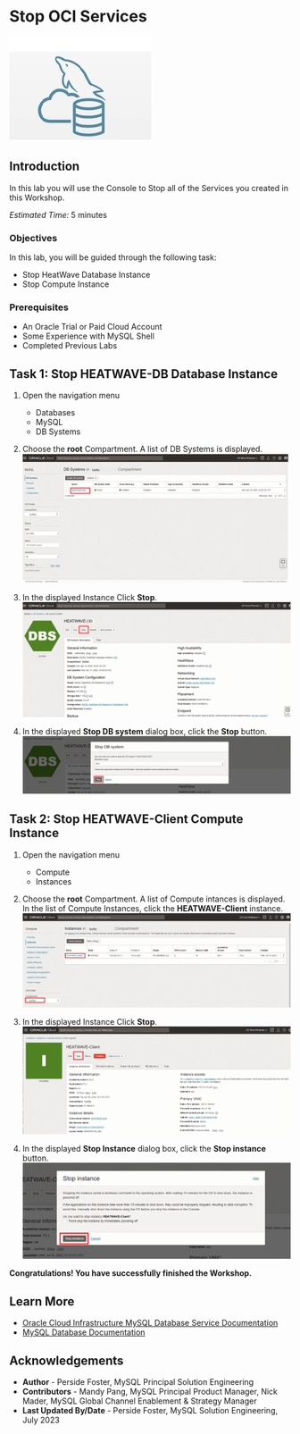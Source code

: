 # Stop OCI Services

![mysql heatwave](./images/mysql-heatwave-logo.jpg "mysql heatwave")

## Introduction

In this lab you will use the Console to Stop all of the Services you created in this Workshop.

_Estimated Time:_ 5 minutes


### Objectives

In this lab, you will be guided through the following task:

- Stop HeatWave Database Instance
- Stop Compute Instance

### Prerequisites

- An Oracle Trial or Paid Cloud Account
- Some Experience with MySQL Shell
- Completed Previous Labs

## Task 1: Stop HEATWAVE-DB Database Instance

1. Open the navigation menu  
    - Databases
    - MySQL
    - DB Systems
2. Choose the **root** Compartment. A list of DB Systems is displayed.
    ![navigation mysql with instance](./images/navigation-mysql-with-instance.png "navigation mysql with instance")

3. In the displayed Instance Click **Stop**.
    ![mysql select stop](./images/mysql-instance-active.png " mysql select stop")

4. In the displayed **Stop DB system** dialog box, click the  **Stop** button.
    ![mysql system stop](./images/mysql-system-stop.png " mysql system stop")


## Task 2: Stop HEATWAVE-Client Compute Instance

1. Open the navigation menu  
    - Compute
    - Instances

2. Choose the **root** Compartment. A list of Compute intances is displayed. In the list of Compute Instances, click the **HEATWAVE-Client** instance.
    ![navigation compute instance](./images/navigation-compute-instance.png "navigation compute instance")

3. In the displayed Instance Click **Stop**.
    ![mysql select stop](./images/compute-instance-stop.png " mysql select stop")

4. In the displayed **Stop Instance** dialog box, click the  **Stop instance** button.
    ![mysql select stop](./images/compute-instance-stop-dialog.png " mysql select stop")

**Congratulations!  You have successfully finished the Workshop.**

## Learn More

- [Oracle Cloud Infrastructure MySQL Database Service Documentation](https://docs.cloud.oracle.com/en-us/iaas/MySQL-database)
- [MySQL Database Documentation](https://www.MySQL.com)

## Acknowledgements

- **Author** - Perside Foster, MySQL Principal Solution Engineering
- **Contributors** - Mandy Pang, MySQL Principal Product Manager,  Nick Mader, MySQL Global Channel Enablement & Strategy Manager
- **Last Updated By/Date** - Perside Foster, MySQL Solution Engineering, July 2023
